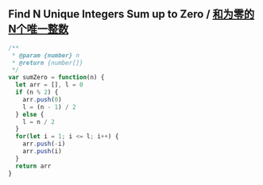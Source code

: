 ## Find N Unique Integers Sum up to Zero / [和为零的N个唯一整数](https://leetcode-cn.com/problems/find-n-unique-integers-sum-up-to-zero/)

```js
/**
 * @param {number} n
 * @return {number[]}
 */
var sumZero = function(n) {
  let arr = [], l = 0
  if (n % 2) {
    arr.push(0)
    l = (n - 1) / 2
  } else {
    l = n / 2
  }
  for(let i = 1; i <= l; i++) {
    arr.push(-i)
    arr.push(i)
  }
  return arr
}
```